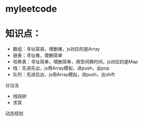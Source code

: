 <!--
 * @description: 
 * @author: xiangrong.liu
 * @Date: 2020-05-29 16:26:49
 * @LastEditors: xiangrong.liu
 * @LastEditTime: 2020-06-02 13:10:27
--> 
# myleetcode

# 知识点：
- 数组：寻址容易，增删难，js对应的是Array
- 链表：寻址难，增删简单
- 哈希表：寻址简单，增删简单，用空间换时间，js对应的是Map
- 栈：先进先出，js用Array模拟，进push，出pop
- 队列：先进后出，js用Array模拟，进push，出shift

分治法
- 线段树
- 求其

动态规划